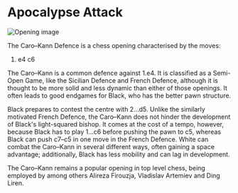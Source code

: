 # Apocalypse Attack

![Opening image](https://www.thechesswebsite.com/wp-content/uploads/2013/01/apocalypse-attack-featured.jpg)

The Caro–Kann Defence is a chess opening characterised by the moves:



1. e4 c6

The Caro–Kann is a common defence against 1.e4. It is classified as a Semi-Open Game, like the Sicilian Defence and French Defence, although it is thought to be more solid and less dynamic than either of those openings. It often leads to good endgames for Black, who has the better pawn structure.

Black prepares to contest the centre with 2...d5. Unlike the similarly motivated French Defence, the Caro–Kann does not hinder the development of Black's light-squared bishop. It comes at the cost of a tempo, however, because Black has to play 1...c6 before pushing the pawn to c5, whereas Black can push c7–c5 in one move in the French Defence. White can combat the Caro–Kann in several different ways, often gaining a space advantage; additionally, Black has less mobility and can lag in development. 

The Caro–Kann remains a popular opening in top level chess, being employed by among others Alireza Firouzja, Vladislav Artemiev and Ding Liren.



